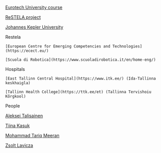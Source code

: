 [Eurotech University course](/documents/Enhancing-Social-Interaction-in-Education-and-Business-by-using-Telepresence-Robots-ICY0032.pdf)

[ReSTELA project](https://cm.taltech.ee/restela-project-starting)

[Johannes Kepler University](https://www.jku.at/en)

Restela

    [European Centre for Emerging Competencies and Technologies](https://ecect.eu/)

    [Scuola di Robotica](https://www.scuoladirobotica.it/en/home-eng/)

Hospitals

    [East Tallinn Central Hospital](https://www.itk.ee/) (Ida-Tallinna keskhaigla)

    [Tallinn Health College](https://ttk.ee/et) (Tallinna Tervishoiu Kõrgkool)


People

[Aleksei Talisainen](https://www.etis.ee/CV/atalisainen/eng/)

[Tiina Kasuk](https://www.etis.ee/CV/Tiina_Kasuk/eng/)

[Mohammad Tariq Meeran](https://www.etis.ee/CV/Mohammad%20Tariq_Meeran/eng/)

[Zsolt Lavicza](https://www.researchgate.net/profile/Zsolt-Lavicza)

